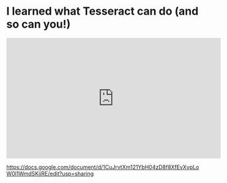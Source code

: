 # I learned what Tesseract can do \(and so can you!\)

<iframe width="560" height="315" src="https://www.youtube.com/embed/HElUsek24hk" frameborder="0" allowfullscreen></iframe>

https://docs.google.com/document/d/1CuJrvtXm121YbH04zD8f8XfEvXypLoW0l1WmdSKjjRE/edit?usp=sharing 


